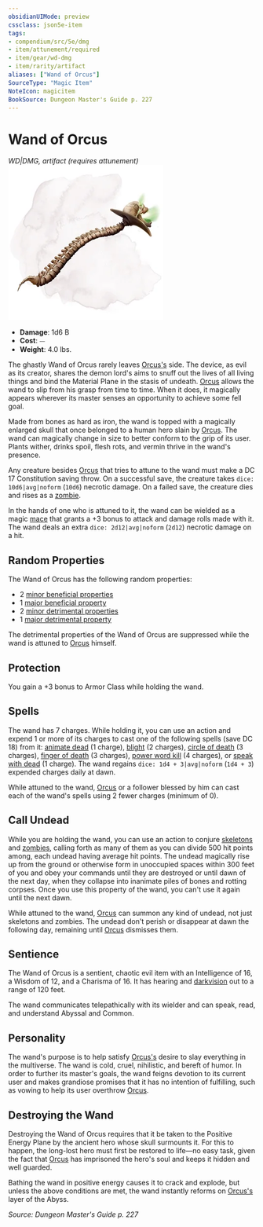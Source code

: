 ```yaml
---
obsidianUIMode: preview
cssclass: json5e-item
tags:
- compendium/src/5e/dmg
- item/attunement/required
- item/gear/wd-dmg
- item/rarity/artifact
aliases: ["Wand of Orcus"]
SourceType: "Magic Item"
NoteIcon: magicitem
BookSource: Dungeon Master's Guide p. 227
---
```

# Wand of Orcus
*WD|DMG, artifact (requires attunement)*  
![](https://raw.githubusercontent.com/5etools-mirror-2/5etools-img/main/items/DMG/Wand%20of%20Orcus.webp#right)  

- **Damage**: 1d6 B
- **Cost**: ⏤
- **Weight**: 4.0 lbs.

The ghastly Wand of Orcus rarely leaves [Orcus's](/3-Mechanics/CLI/bestiary/npc/orcus-mtf.md) side. The device, as evil as its creator, shares the demon lord's aims to snuff out the lives of all living things and bind the Material Plane in the stasis of undeath. [Orcus](/3-Mechanics/CLI/bestiary/npc/orcus-mtf.md) allows the wand to slip from his grasp from time to time. When it does, it magically appears wherever its master senses an opportunity to achieve some fell goal.

Made from bones as hard as iron, the wand is topped with a magically enlarged skull that once belonged to a human hero slain by [Orcus](/3-Mechanics/CLI/bestiary/npc/orcus-mtf.md). The wand can magically change in size to better conform to the grip of its user. Plants wither, drinks spoil, flesh rots, and vermin thrive in the wand's presence.

Any creature besides [Orcus](/3-Mechanics/CLI/bestiary/npc/orcus-mtf.md) that tries to attune to the wand must make a DC 17 Constitution saving throw. On a successful save, the creature takes `dice: 10d6|avg|noform` (`10d6`) necrotic damage. On a failed save, the creature dies and rises as a [zombie](/3-Mechanics/CLI/bestiary/undead/zombie.md).

In the hands of one who is attuned to it, the wand can be wielded as a magic [mace](/3-Mechanics/CLI/items/mace.md) that grants a +3 bonus to attack and damage rolls made with it. The wand deals an extra `dice: 2d12|avg|noform` (`2d12`) necrotic damage on a hit.

## Random Properties

The Wand of Orcus has the following random properties:

- 2 [minor beneficial properties](/3-Mechanics/CLI/tables/artifact-properties-minor-beneficial-properties.md)  
- 1 [major beneficial property](/3-Mechanics/CLI/tables/artifact-properties-major-beneficial-properties.md)  
- 2 [minor detrimental properties](/3-Mechanics/CLI/tables/artifact-properties-minor-detrimental-properties.md)  
- 1 [major detrimental property](/3-Mechanics/CLI/tables/artifact-properties-major-detrimental-properties.md)  

The detrimental properties of the Wand of Orcus are suppressed while the wand is attuned to [Orcus](/3-Mechanics/CLI/bestiary/npc/orcus-mtf.md) himself.

## Protection

You gain a +3 bonus to Armor Class while holding the wand.

## Spells

The wand has 7 charges. While holding it, you can use an action and expend 1 or more of its charges to cast one of the following spells (save DC 18) from it: [animate dead](/3-Mechanics/CLI/spells/animate-dead.md) (1 charge), [blight](/3-Mechanics/CLI/spells/blight.md) (2 charges), [circle of death](/3-Mechanics/CLI/spells/circle-of-death.md) (3 charges), [finger of death](/3-Mechanics/CLI/spells/finger-of-death.md) (3 charges), [power word kill](/3-Mechanics/CLI/spells/power-word-kill.md) (4 charges), or [speak with dead](/3-Mechanics/CLI/spells/speak-with-dead.md) (1 charge). The wand regains `dice: 1d4 + 3|avg|noform` (`1d4 + 3`) expended charges daily at dawn.

While attuned to the wand, [Orcus](/3-Mechanics/CLI/bestiary/npc/orcus-mtf.md) or a follower blessed by him can cast each of the wand's spells using 2 fewer charges (minimum of 0).

## Call Undead

While you are holding the wand, you can use an action to conjure [skeletons](/3-Mechanics/CLI/bestiary/undead/skeleton.md) and [zombies](/3-Mechanics/CLI/bestiary/undead/zombie.md), calling forth as many of them as you can divide 500 hit points among, each undead having average hit points. The undead magically rise up from the ground or otherwise form in unoccupied spaces within 300 feet of you and obey your commands until they are destroyed or until dawn of the next day, when they collapse into inanimate piles of bones and rotting corpses. Once you use this property of the wand, you can't use it again until the next dawn.

While attuned to the wand, [Orcus](/3-Mechanics/CLI/bestiary/npc/orcus-mtf.md) can summon any kind of undead, not just skeletons and zombies. The undead don't perish or disappear at dawn the following day, remaining until [Orcus](/3-Mechanics/CLI/bestiary/npc/orcus-mtf.md) dismisses them.

## Sentience

The Wand of Orcus is a sentient, chaotic evil item with an Intelligence of 16, a Wisdom of 12, and a Charisma of 16. It has hearing and [darkvision](/3-Mechanics/CLI/rules/senses.md#darkvision) out to a range of 120 feet.

The wand communicates telepathically with its wielder and can speak, read, and understand Abyssal and Common.

## Personality

The wand's purpose is to help satisfy [Orcus's](/3-Mechanics/CLI/bestiary/npc/orcus-mtf.md) desire to slay everything in the multiverse. The wand is cold, cruel, nihilistic, and bereft of humor. In order to further its master's goals, the wand feigns devotion to its current user and makes grandiose promises that it has no intention of fulfilling, such as vowing to help its user overthrow [Orcus](/3-Mechanics/CLI/bestiary/npc/orcus-mtf.md).

## Destroying the Wand

Destroying the Wand of Orcus requires that it be taken to the Positive Energy Plane by the ancient hero whose skull surmounts it. For this to happen, the long-lost hero must first be restored to life—no easy task, given the fact that [Orcus](/3-Mechanics/CLI/bestiary/npc/orcus-mtf.md) has imprisoned the hero's soul and keeps it hidden and well guarded.

Bathing the wand in positive energy causes it to crack and explode, but unless the above conditions are met, the wand instantly reforms on [Orcus's](/3-Mechanics/CLI/bestiary/npc/orcus-mtf.md) layer of the Abyss.

*Source: Dungeon Master's Guide p. 227*